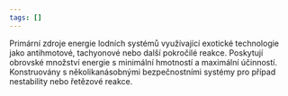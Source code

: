 ```yaml
---
tags: []
---
```

Primární zdroje energie lodních systémů využívající exotické technologie jako antihmotové, tachyonové nebo další pokročilé reakce. Poskytují obrovské množství energie s minimální hmotností a maximální účinností. Konstruovány s několikanásobnými bezpečnostními systémy pro případ nestability nebo řetězové reakce.